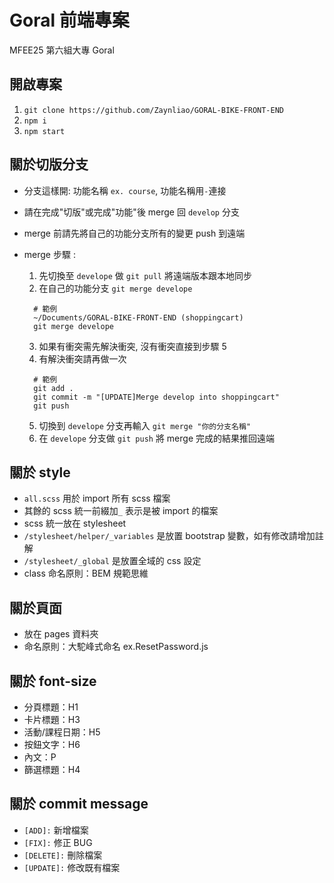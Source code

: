 # Goral 前端專案

MFEE25 第六組大專 Goral

## 開啟專案

1. `git clone https://github.com/Zaynliao/GORAL-BIKE-FRONT-END`
2. `npm i`
3. `npm start`

## 關於切版分支

- 分支這樣開: 功能名稱 `ex. course`, 功能名稱用`-`連接
- 請在完成"切版"或完成"功能"後 merge 回 `develop` 分支
- merge 前請先將自己的功能分支所有的變更 push 到遠端

- merge 步驟 :

  1. 先切換至 `develope` 做 `git pull` 將遠端版本跟本地同步
  2. 在自己的功能分支 `git merge develope`

  ```bash=
    # 範例
    ~/Documents/GORAL-BIKE-FRONT-END (shoppingcart)
    git merge develope
  ```

  3. 如果有衝突需先解決衝突, 沒有衝突直接到步驟 5
  4. 有解決衝突請再做一次

  ```bash=
    # 範例
    git add .
    git commit -m "[UPDATE]Merge develop into shoppingcart"
    git push
  ```

  5. 切換到 `develope` 分支再輸入 `git merge "你的分支名稱"`
  6. 在 `develope` 分支做 `git push` 將 merge 完成的結果推回遠端

## 關於 style

- `all.scss` 用於 import 所有 scss 檔案
- 其餘的 scss 統一前綴加`_` 表示是被 import 的檔案
- scss 統一放在 stylesheet
- `/stylesheet/helper/_variables` 是放置 bootstrap 變數，如有修改請增加註解
- `/stylesheet/_global` 是放置全域的 css 設定
- class 命名原則：BEM 規範思維

## 關於頁面

- 放在 pages 資料夾
- 命名原則：大駝峰式命名 ex.ResetPassword.js

## 關於 font-size

- 分頁標題：H1
- 卡片標題：H3
- 活動/課程日期：H5
- 按鈕文字：H6
- 內文：P
- 篩選標題：H4

## 關於 commit message

- `[ADD]:` 新增檔案
- `[FIX]:` 修正 BUG
- `[DELETE]:` 刪除檔案
- `[UPDATE]:` 修改既有檔案
